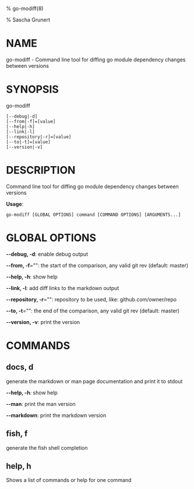 % go-modiff(8) 

% Sascha Grunert

# NAME

go-modiff - Command line tool for diffing go module dependency changes between versions

# SYNOPSIS

go-modiff

```
[--debug|-d]
[--from|-f]=[value]
[--help|-h]
[--link|-l]
[--repository|-r]=[value]
[--to|-t]=[value]
[--version|-v]
```

# DESCRIPTION

Command line tool for diffing go module dependency changes between versions

**Usage**:

```
go-modiff [GLOBAL OPTIONS] command [COMMAND OPTIONS] [ARGUMENTS...]
```

# GLOBAL OPTIONS

**--debug, -d**: enable debug output

**--from, -f**="": the start of the comparison, any valid git rev (default: master)

**--help, -h**: show help

**--link, -l**: add diff links to the markdown output

**--repository, -r**="": repository to be used, like: github.com/owner/repo

**--to, -t**="": the end of the comparison, any valid git rev (default: master)

**--version, -v**: print the version


# COMMANDS

## docs, d

generate the markdown or man page documentation and print it to stdout

**--help, -h**: show help

**--man**: print the man version

**--markdown**: print the markdown version

## fish, f

generate the fish shell completion

## help, h

Shows a list of commands or help for one command

